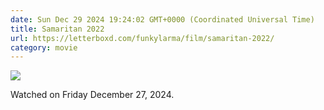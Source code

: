 ```yaml
---
date: Sun Dec 29 2024 19:24:02 GMT+0000 (Coordinated Universal Time)
title: Samaritan 2022
url: https://letterboxd.com/funkylarma/film/samaritan-2022/
category: movie
---
```


![](https://a.ltrbxd.com/resized/film-poster/5/5/5/5/8/8/555588-samaritan-0-600-0-900-crop.jpg?v=107f6a5bfe)

Watched on Friday December 27, 2024.
